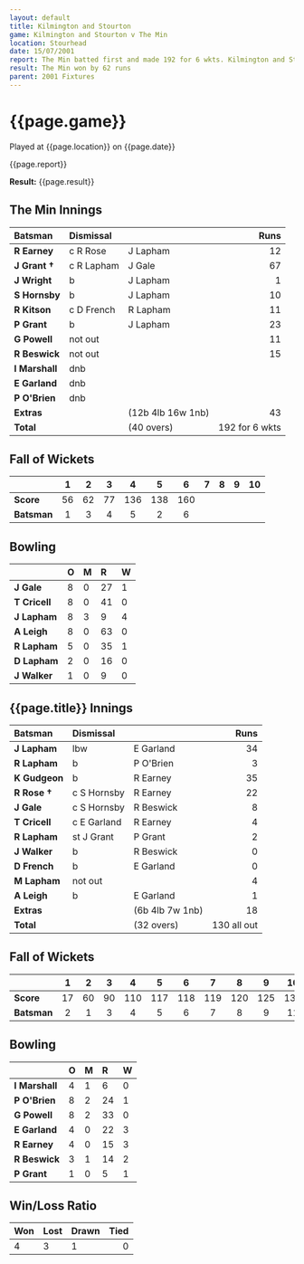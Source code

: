 ```yaml
---
layout: default
title: Kilmington and Stourton
game: Kilmington and Stourton v The Min
location: Stourhead
date: 15/07/2001
report: The Min batted first and made 192 for 6 wkts. Kilmington and Stourton replied with 130 all out
result: The Min won by 62 runs
parent: 2001 Fixtures
---
```


# {{page.game}}

Played at {{page.location}} on {{page.date}}

{{page.report}}

**Result:** {{page.result}}

## The Min Innings

| Batsman | Dismissal |  | Runs |
|:---|:---|---|---:|
| **R Earney** | c R Rose | J Lapham | 12 |
| **J Grant &#8224;** | c R Lapham | J Gale | 67 |
| **J Wright** | b | J Lapham | 1 |
| **S Hornsby** | b | J Lapham | 10 |
| **R Kitson** | c D French | R Lapham | 11 |
| **P Grant** | b | J Lapham | 23 |
| **G Powell** | not out |  | 11 |
| **R Beswick** | not out |  | 15 |
| **I Marshall** | dnb |  |  |
| **E Garland** | dnb |  |  |
| **P O'Brien** | dnb |  |  |
| **Extras** | | (12b 4lb 16w 1nb) | 43 |
| **Total** | | (40 overs) | 192 for 6 wkts |

## Fall of Wickets

| | 1 | 2 | 3 | 4 | 5 | 6 | 7 | 8 | 9 | 10 |
|---|:---:|:---:|:---:|:---:|:---:|:---:|:---:|:---:|:---:|:---:|
| **Score** | 56 | 62 | 77 | 136 | 138 | 160 |  |  |  |  |
| **Batsman** | 1 | 3 | 4 | 5 | 2 | 6 |  |  |  |  |

## Bowling

| | O | M | R | W |
|---|:---|:---|:---|:---|
| **J Gale** | 8 | 0 | 27 | 1 |
| **T Cricell** | 8 | 0 | 41 | 0 |
| **J Lapham** | 8 | 3 | 9 | 4 |
| **A Leigh** | 8 | 0 | 63 | 0 |
| **R Lapham** | 5 | 0 | 35 | 1 |
| **D Lapham** | 2 | 0 | 16 | 0 |
| **J Walker** | 1 | 0 | 9 | 0 |

## {{page.title}} Innings

| Batsman | Dismissal |  | Runs |
|:---|:---|---|---:|
| **J Lapham** | lbw | E Garland | 34 |
| **R Lapham** | b | P O'Brien | 3 |
| **K Gudgeon** | b | R Earney | 35 |
| **R Rose &#8224;** | c S Hornsby | R Earney | 22 |
| **J Gale** | c S Hornsby | R Beswick | 8 |
| **T Cricell** | c E Garland | R Earney | 4 |
| **R Lapham** | st J Grant | P Grant | 2 |
| **J Walker** | b | R Beswick | 0 |
| **D French** | b | E Garland | 0 |
| **M Lapham** | not out |  | 4 |
| **A Leigh** | b | E Garland |1  |
| **Extras** | | (6b 4lb 7w 1nb) | 18 |
| **Total** | | (32 overs) | 130 all out |

## Fall of Wickets

| | 1 | 2 | 3 | 4 | 5 | 6 | 7 | 8 | 9 | 10 |
|---|:---:|:---:|:---:|:---:|:---:|:---:|:---:|:---:|:---:|:---:|
| **Score** | 17 | 60 | 90 | 110 | 117 | 118 | 119 | 120 | 125 | 130 |
| **Batsman** | 2 | 1 | 3 | 4 | 5 | 6 | 7 | 8 | 9 | 11 |

## Bowling

| | O | M | R | W |
|---|:---|:---|:---|:---|
| **I Marshall** | 4 | 1 | 6 | 0 |
| **P O'Brien** | 8 | 2 | 24 | 1 |
| **G Powell** | 8 | 2 | 33 | 0 |
| **E Garland** | 4 | 0 | 22 | 3 |
| **R Earney** | 4 | 0 | 15 | 3 |
| **R Beswick** | 3 | 1 | 14 | 2 |
| **P Grant** | 1 | 0 | 5 | 1 |

## Win/Loss Ratio

| Won | Lost | Drawn | Tied |
|:---|:---|:---|---:|
| 4 | 3 | 1 | 0 |
